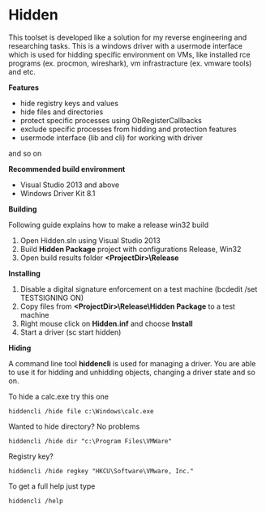 # Hidden

This toolset is developed like a solution for my reverse engineering and researching tasks. This is a windows driver with a usermode interface which is used for hidding specific environment on VMs, like installed rce programs (ex. procmon, wireshark), vm infrastracture (ex. vmware tools) and etc. 

**Features**

- hide registry keys and values
- hide files and directories
- protect specific processes using ObRegisterCallbacks
- exclude specific processes from hidding and protection features
- usermode interface (lib and cli) for working with driver

and so on

**Recommended build environment**

- Visual Studio 2013 and above
- Windows Driver Kit 8.1

**Building**

Following guide explains how to make a release win32 build
1. Open Hidden.sln using Visual Studio 2013
2. Build **Hidden Package** project with configurations Release, Win32
3. Open build results folder **\<ProjectDir\>\Release**

**Installing**

1. Disable a digital signature enforcement on a test machine (bcdedit /set TESTSIGNING ON)
2. Copy files from **\<ProjectDir\>\Release\Hidden Package** to a test machine
3. Right mouse click on **Hidden.inf** and choose **Install**
4. Start a driver (sc start hidden)

**Hiding**

A command line tool **hiddencli** is used for managing a driver. You are able to use it for hidding and unhidding objects, changing a driver state and so on.

To hide a calc.exe try this one
```
hiddencli /hide file c:\Windows\calc.exe
```

Wanted to hide directory? No problems
```
hiddencli /hide dir "c:\Program Files\VMWare"
```

Registry key?
```
hiddencli /hide regkey "HKCU\Software\VMware, Inc."
```

To get a full help just type
```
hiddencli /help
```
